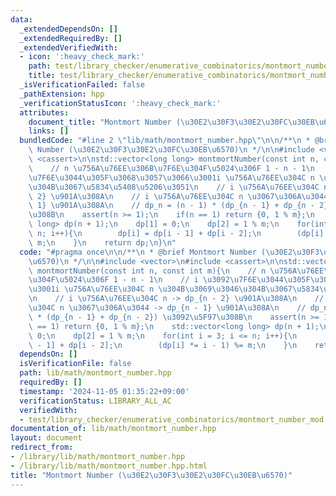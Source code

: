 ```yaml
---
data:
  _extendedDependsOn: []
  _extendedRequiredBy: []
  _extendedVerifiedWith:
  - icon: ':heavy_check_mark:'
    path: test/library_checker/enumerative_combinatorics/montmort_number_mod.test.cpp
    title: test/library_checker/enumerative_combinatorics/montmort_number_mod.test.cpp
  _isVerificationFailed: false
  _pathExtension: hpp
  _verificationStatusIcon: ':heavy_check_mark:'
  attributes:
    document_title: "Montmort Number (\u30E2\u30F3\u30E2\u30FC\u30EB\u6570)"
    links: []
  bundledCode: "#line 2 \"lib/math/montmort_number.hpp\"\n\n/**\n * @brief Montmort\
    \ Number (\u30E2\u30F3\u30E2\u30FC\u30EB\u6570)\n */\n\n#include <vector>\n#include\
    \ <cassert>\n\nstd::vector<long long> montmortNumber(const int n, const int m){\n\
    \    // n \u756A\u76EE\u306B\u7F6E\u304F\u5024\u306F 1 - n - 1\n    // i \u3092\
    \u7F6E\u3044\u305F\u3068\u3057\u3066\u3001i \u756A\u76EE\u304C n \u304B\u3069\u3046\
    \u304B\u3067\u5834\u5408\u5206\u3051\n    // i \u756A\u76EE\u304C n -> dp_{n -\
    \ 2} \u901A\u308A\n    // i \u756A\u76EE\u304C n \u3067\u306A\u3044 -> dp_{n -\
    \ 1} \u901A\u308A\n    // dp_n = (n - 1) * (dp_{n - 1} + dp_{n - 2}) \u3092\u5F97\
    \u308B\n    assert(n >= 1);\n    if(n == 1) return {0, 1 % m};\n    std::vector<long\
    \ long> dp(n + 1);\n    dp[1] = 0;\n    dp[2] = 1 % m;\n    for(int i = 3; i <=\
    \ n; i++){\n        dp[i] = dp[i - 1] + dp[i - 2];\n        (dp[i] *= i - 1) %=\
    \ m;\n    }\n    return dp;\n}\n"
  code: "#pragma once\n\n/**\n * @brief Montmort Number (\u30E2\u30F3\u30E2\u30FC\u30EB\
    \u6570)\n */\n\n#include <vector>\n#include <cassert>\n\nstd::vector<long long>\
    \ montmortNumber(const int n, const int m){\n    // n \u756A\u76EE\u306B\u7F6E\
    \u304F\u5024\u306F 1 - n - 1\n    // i \u3092\u7F6E\u3044\u305F\u3068\u3057\u3066\
    \u3001i \u756A\u76EE\u304C n \u304B\u3069\u3046\u304B\u3067\u5834\u5408\u5206\u3051\
    \n    // i \u756A\u76EE\u304C n -> dp_{n - 2} \u901A\u308A\n    // i \u756A\u76EE\
    \u304C n \u3067\u306A\u3044 -> dp_{n - 1} \u901A\u308A\n    // dp_n = (n - 1)\
    \ * (dp_{n - 1} + dp_{n - 2}) \u3092\u5F97\u308B\n    assert(n >= 1);\n    if(n\
    \ == 1) return {0, 1 % m};\n    std::vector<long long> dp(n + 1);\n    dp[1] =\
    \ 0;\n    dp[2] = 1 % m;\n    for(int i = 3; i <= n; i++){\n        dp[i] = dp[i\
    \ - 1] + dp[i - 2];\n        (dp[i] *= i - 1) %= m;\n    }\n    return dp;\n}\n"
  dependsOn: []
  isVerificationFile: false
  path: lib/math/montmort_number.hpp
  requiredBy: []
  timestamp: '2024-11-05 01:35:22+09:00'
  verificationStatus: LIBRARY_ALL_AC
  verifiedWith:
  - test/library_checker/enumerative_combinatorics/montmort_number_mod.test.cpp
documentation_of: lib/math/montmort_number.hpp
layout: document
redirect_from:
- /library/lib/math/montmort_number.hpp
- /library/lib/math/montmort_number.hpp.html
title: "Montmort Number (\u30E2\u30F3\u30E2\u30FC\u30EB\u6570)"
---
```

